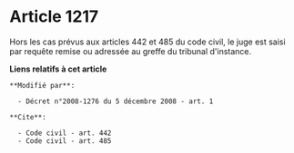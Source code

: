 # Article 1217

Hors les cas prévus aux articles 442 et 485 du code civil, le juge est saisi par requête remise ou adressée au greffe du
tribunal d'instance.

**Liens relatifs à cet article**

	**Modifié par**:

	  - Décret n°2008-1276 du 5 décembre 2008 - art. 1

	**Cite**:

	  - Code civil - art. 442
	  - Code civil - art. 485

